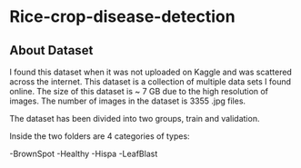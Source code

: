 # Rice-crop-disease-detection
## About Dataset

I found this dataset when it was not uploaded on Kaggle and was scattered across the internet. This dataset is a collection of multiple data sets I found online. The size of this dataset is ~ 7 GB due to the high resolution of images. The number of images in the dataset is
3355 .jpg files.

The dataset has been divided into two groups, train and validation.

Inside the two folders are 4 categories of types:

-BrownSpot
-Healthy
-Hispa
-LeafBlast

